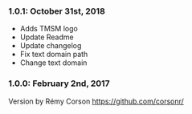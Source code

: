 ### 1.0.1: October 31st, 2018
* Adds TMSM logo
* Update Readme
* Update changelog
* Fix text domain path
* Change text domain

### 1.0.0: February 2nd, 2017
Version by Rémy Corson https://github.com/corsonr/